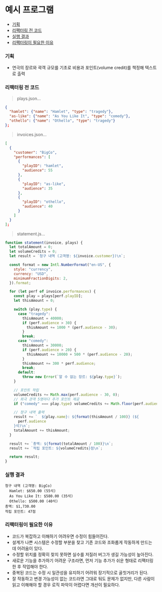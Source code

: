 # 예시 프로그램

- [기획](#기획)
- [리팩터링 전 코드](#리팩터링-전-코드)
- [실행 결과](#실행-결과)
- [리팩터링이 필요한 이유](#리팩터링이-필요한-이유)

### 기획

- 연극의 장르와 곽객 규모를 기초로 비용과 포인트(volume credit)를 책정해 텍스트로 출력

### 리팩터링 전 코드

> plays.json...

```json
{
  "hamlet": {"name": "Hamlet", "type": "tragedy"},
  "as-like": {"name": "As You Like It", "type": "comedy"},
  "othello": {"name": "Othello", "type": "tragedy"}
};
```

> invoices.json...

```json
[
  {
    "customer": "BigCo",
    "performances": [
      {
        "playID": "hamlet",
        "audience": 55
      },
      {
        "playID": "as-like",
        "audience": 35
      },
      {
        "playID": "othello",
        "audience": 40
      }
    ]
  }
];
```

> statement.js...

```js
function statement(invoice, plays) {
  let totalAmount = 0;
  let volumeCredits = 0;
  let result = `청구 내역 (고객명: ${invoice.customer})\n`;

  const format = new Intl.NumberFormat("en-US", {
    style: "currency",
    currency: "USD",
    minimumFractionDigits: 2,
  }).format;

  for (let perf of invoice.performances) {
    const play = plays[perf.playID];
    let thisAmount = 0;

    switch (play.type) {
      case "tragedy":
        thisAmount = 40000;
        if (perf.audience > 30) {
          thisAmount += 1000 * (perf.audience - 30);
        }
        break;
      case "comedy":
        thisAmount = 30000;
        if (perf.audience > 20) {
          thisAmount += 10000 + 500 * (perf.audience - 20);
        }
        thisAmount += 300 * perf.audience;
        break;
      default:
        throw new Error(`알 수 없는 장르: ${play.type}`);
    }

    // 포인트 적립
    volumeCredits += Math.max(perf.audience - 30, 0);
    // 희극 관객 5명마다 추가 포인트 제공
    if ("comedy" === play.type) volumeCredits += Math.floor(perf.audience / 5);

    // 청구 내역 출력
    result += `  ${play.name}: ${format(thisAmount / 100)} (${
      perf.audience
    }석)\n`;
    totalAmount += thisAmount;
  }

  result += `총액: ${format(totalAmount / 100)}\n`;
  result += `적립 포인트: ${volumeCredits}점\n`;

  return result;
}
```

### 실행 결과

```
청구 내역 (고객명: BigCo)
  Hamlet: $650.00 (55석)
  As You Like It: $580.00 (35석)
  Othello: $500.00 (40석)
총액: $1,730.00
적립 포인트: 47점
```

### 리팩터링이 필요한 이유

- 코드가 복잡하고 이해하기 어려우면 수정이 힘들어진다.
- 설계가 나쁜 시스템은 수정할 부분을 찾고 기존 코드와 조화롭게 작동하게 만드는 데 어려움이 있다.
- 수정할 위치를 정확히 찾지 못하면 실수를 저질러 버그가 생길 가능성이 높아진다.
- 새로운 기능을 추가하기 어려운 구조라면, 먼저 기능 추가가 쉬운 형태로 리팩터링한 후 작업해야 한다.
- 중복된 코드는 수정 시 일관성을 유지하기 어려워 장기적으로 골칫거리가 된다.
- 잘 작동하고 변경 가능성이 없는 코드라면 그대로 둬도 문제가 없지만, 다른 사람이 읽고 이해해야 할 경우 로직 파악이 어렵다면 개선이 필요하다.
